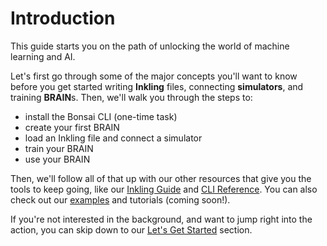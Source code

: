 # Introduction

[//]: # (If any commented statements become false, change prior text)

This guide starts you on the path of unlocking the world of machine learning and AI.

Let's first go through some of the major concepts you'll want to know before you get started writing **Inkling** files, connecting **simulators**, and training **BRAIN**s. Then, we'll walk you through the steps to:

* install the Bonsai CLI (one-time task)
* create your first BRAIN
* load an Inkling file and connect a simulator
* train your BRAIN
* use your BRAIN

Then, we'll follow all of that up with our other resources that give you the tools to keep going, like our [Inkling Guide][2] and [CLI Reference][3]. You can also check out our [examples][4] and tutorials (coming soon!).

[//]: # (You can only link to one specific example, there are no tutorials)

If you're not interested in the background, and want to jump right into the action, you can skip down to our [Let's Get Started][1] section.

[1]: #let-39-s-get-started
[2]: ./inkling.html
[3]: ./reference.html#cli-reference
[4]: ./inkling.html#example-cart-pole
